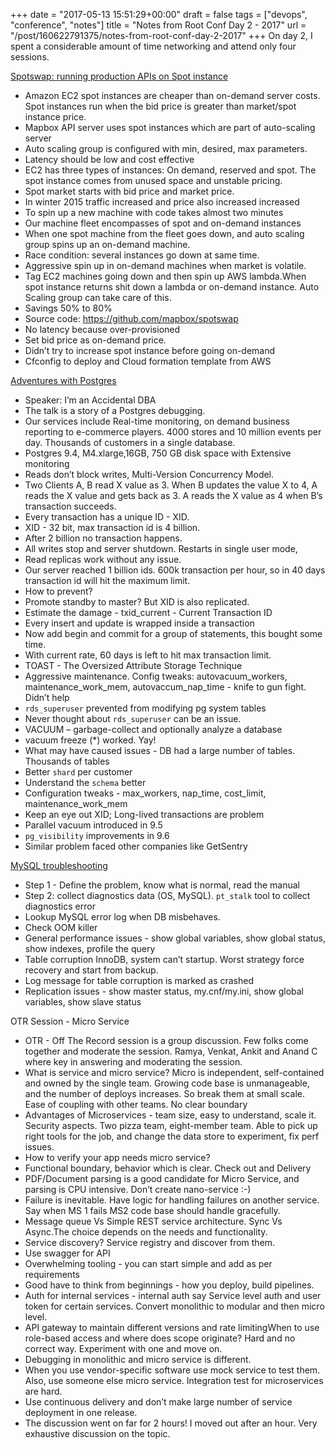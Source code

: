 +++
date = "2017-05-13 15:51:29+00:00"
draft = false
tags = ["devops", "conference", "notes"]
title = "Notes from Root Conf Day 2 - 2017"
url = "/post/160622791375/notes-from-root-conf-day-2-2017"
+++
On day 2, I spent a considerable amount of time networking and attend only four sessions.

<a href="https://rootconf.talkfunnel.com/2017/72-spotswap-running-production-apis-on-spot-instances" target="_blank">Spotswap: running production APIs on Spot instance</a>

*   Amazon EC2 spot instances are cheaper than on-demand server costs. Spot instances run when the bid price is greater than market/spot instance price.
*   Mapbox API server uses spot instances which are part of auto-scaling server
*   Auto scaling group is configured with min, desired, max parameters.
*   Latency should be low and cost effective
*   EC2 has three types of instances: On demand, reserved and spot. The spot instance comes from unused space and unstable pricing.
*   Spot market starts with bid price and market price.
*   In winter 2015 traffic increased and price also increased increased
*   To spin up a new machine with code takes almost two minutes
*   Our machine fleet encompasses of spot and on-demand instances
*   When one spot machine from the fleet goes down, and auto scaling group spins up an on-demand machine.
*   Race condition: several instances go down at same time.
*   Aggressive spin up in on-demand machines when market is volatile.
*   Tag EC2 machines going down and then spin up AWS lambda.When spot instance returns shit down a lambda or on-demand instance. Auto Scaling group can take care of this.
*   Savings 50% to 80%
*   Source code: <a href="https://github.com/mapbox/spotswap" target="_blank">https://github.com/mapbox/spotswap</a>
*   No latency because over-provisioned
*   Set bid price as on-demand price.
*   Didn’t try to increase spot instance before going on-demand
*   Cfconfig to deploy and Cloud formation template from AWS

<a href="https://rootconf.talkfunnel.com/2017/1-adventures-in-postgres-management" target="_blank">Adventures with Postgres</a>

*   Speaker: I’m an Accidental DBA
*   The talk is a story of a Postgres debugging.
*   Our services include Real-time monitoring, on demand business reporting to e-commerce players. 4000 stores and 10 million events per day. Thousands of customers in a single database.
*   Postgres 9.4, M4.xlarge,16GB, 750 GB disk space with Extensive monitoring
*   Reads don’t block writes, Multi-Version Concurrency Model.
*   Two Clients A, B read X value as 3. When B updates the value X to 4, A reads the X value and gets back as 3. A reads the X value as 4 when B’s transaction succeeds.
*   Every transaction has a unique ID - XID.
*   XID - 32 bit, max transaction id is 4 billion.
*   After 2 billion no transaction happens.
*   All writes stop and server shutdown. Restarts in single user mode,
*   Read replicas work without any issue.
*   Our server reached 1 billion ids. 600k transaction per hour, so in 40 days transaction id will hit the maximum limit.
*   How to prevent?
*   Promote standby to master? But XID is also replicated.
*   Estimate the damage - txid\_current - Current Transaction ID
*   Every insert and update is wrapped inside a transaction
*   Now add begin and commit for a group of statements, this bought some time.
*   With current rate, 60 days is left to hit max transaction limit.
*   TOAST - The Oversized Attribute Storage Technique
*   Aggressive maintenance. Config tweaks: autovacuum\_workers, maintenance\_work\_mem, autovaccum\_nap\_time - knife to gun fight. Didn’t help
*   `` rds_superuser `` prevented from modifying pg system tables
*   Never thought about `` rds_superuser `` can be an issue.
*   VACUUM – garbage-collect and optionally analyze a database
*   vacuum freeze (\*) worked. Yay!
*   What may have caused issues - DB had a large number of tables. Thousands of tables
*   Better `` shard `` per customer
*   Understand the `` schema `` better
*   Configuration tweaks - max\_workers, nap\_time, cost\_limit, maintenance\_work\_mem
*   Keep an eye out XID; Long-lived transactions are problem
*   Parallel vacuum introduced in 9.5
*   `` pg_visibility `` improvements in 9.6
*   Similar problem faced other companies like GetSentry

<a href="https://rootconf.talkfunnel.com/2017/60-mysql-troubleshooting-tldr" target="_blank">MySQL troubleshooting</a>

*   Step 1 - Define the problem, know what is normal, read the manual
*   Step 2: collect diagnostics data (OS, MySQL). `` pt_stalk `` tool to collect diagnostics error
*   Lookup MySQL error log when DB misbehaves.
*   Check OOM killer
*   General performance issues - show global variables, show global status, show indexes, profile the query
*   Table corruption InnoDB, system can’t startup. Worst strategy force recovery and start from backup.
*   Log message for table corruption is marked as crashed
*   Replication issues - show master status, my.cnf/my.ini, show global variables, show slave status

OTR Session - Micro Service

*  OTR - Off The Record session is a group discussion. Few folks come together and moderate the session. Ramya, Venkat, Ankit and Anand C where key in answering and moderating the session.
*  What is service and micro service? Micro is independent, self-contained and owned by the single team. Growing code base is unmanageable, and the number of deploys increases. So break them at small scale. Ease of coupling with other teams. No clear boundary
*   Advantages of Microservices - team size, easy to understand, scale it. Security aspects. Two pizza team, eight-member team. Able to pick up right tools for the job, and change the data store to experiment, fix perf issues.
*   How to verify your app needs micro service?
*   Functional boundary, behavior which is clear. Check out and Delivery
*   PDF/Document parsing is a good candidate for Micro Service, and parsing is CPU intensive. Don’t create nano-service :-)
*   Failure is inevitable. Have logic for handling failures on another service. Say when MS 1 fails MS2 code base should handle gracefully.
*   Message queue Vs Simple REST service architecture. Sync Vs Async.The choice depends on the needs and functionality.
*   Service discovery? Service registry and discover from them.
*   Use swagger for API
*   Overwhelming tooling - you can start simple and add as per requirements
*   Good have to think from beginnings - how you deploy, build pipelines.
*   Auth for internal services - internal auth say Service level auth and user token for certain services. Convert monolithic to modular and then micro level.
*   API gateway to maintain different versions and rate limitingWhen to use role-based access and where does scope originate? Hard and no correct way. Experiment with one and move on.
*   Debugging in monolithic and micro service is different.
*   When you use vendor-specific software use mock service to test them. Also, use someone else micro service. Integration test for microservices are hard.
*   Use continuous delivery and don’t make large number of service deployment in one release.
*   The discussion went on far for 2 hours! I moved out after an hour. Very exhaustive discussion on the topic.
